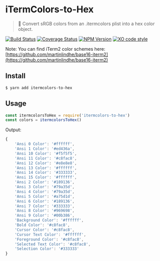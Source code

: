# iTermColors-to-Hex

> 🎨  Convert sRGB colors from an .itermcolors plist into a hex color object.

[![Build Status](https://travis-ci.org/F1LT3R/itermcolors-to-hex.svg?branch=master)](https://travis-ci.org/F1LT3R/itermcolors-to-hex)
[![Coverage Status](https://coveralls.io/repos/github/F1LT3R/itermcolors-to-hex/badge.svg?branch=master)](https://coveralls.io/github/F1LT3R/itermcolors-to-hex?branch=master)
[![NPM Version](https://img.shields.io/npm/v/itermcolors-to-hex.svg)](https://www.npmjs.com/package/itermcolors-to-hex)
[![XO code style](https://img.shields.io/badge/code_style-XO-5ed9c7.svg)](https://github.com/sindresorhus/xo)


Note: You can find iTerm2 color schemes here: [https://github.com/martinlindhe/base16-iterm2](https://github.com/martinlindhe/base16-iterm2)

## Install

```
$ yarn add itermcolors-to-hex
```

## Usage

```js
const itermcolorsToHex = require('itermcolors-to-hex')
const colors = itermcolorsToHex()
```

Output:

```js
{
    'Ansi 0 Color': '#ffffff',
    'Ansi 1 Color': '#ed436a',
    'Ansi 10 Color': '#f5f5f5',
    'Ansi 11 Color': '#c8fac8',
    'Ansi 12 Color': '#e8e8e8',
    'Ansi 13 Color': '#ffffff',
    'Ansi 14 Color': '#333333',
    'Ansi 15 Color': '#ffffff',
    'Ansi 2 Color': '#189136',
    'Ansi 3 Color': '#79a35d',
    'Ansi 4 Color': '#79a35d',
    'Ansi 5 Color': '#a75d1d',
    'Ansi 6 Color': '#189136',
    'Ansi 7 Color': '#333333',
    'Ansi 8 Color': '#969698',
    'Ansi 9 Color': '#00b386',
    'Background Color': '#ffffff',
    'Bold Color': '#c8fac8',
    'Cursor Color': '#c8fac8',
    'Cursor Text Color': '#ffffff',
    'Foreground Color': '#c8fac8',
    'Selected Text Color': '#c8fac8',
    'Selection Color': '#333333'
}
```

